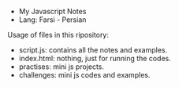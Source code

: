 - My Javascript Notes
- Lang: Farsi - Persian

Usage of files in this ripository:
- script.js: contains all the notes and examples.
- index.html: nothing, just for running the codes.
- practises: mini js projects.
- challenges: mini js codes and examples.
